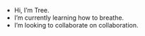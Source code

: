 - Hi, I’m Tree.
- I’m currently learning how to breathe.
- I’m looking to collaborate on collaboration.

<!---
Tree512/Tree512 is a ✨ special ✨ repository because its `README.md` (this file) appears on your GitHub profile.
You can click the Preview link to take a look at your changes.
--->
